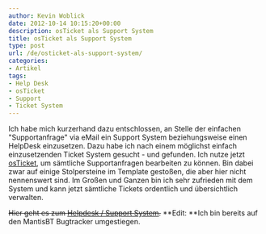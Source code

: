 ```yaml
---
author: Kevin Woblick
date: 2012-10-14 10:15:20+00:00
description: osTicket als Support System
title: osTicket als Support System
type: post
url: /de/osticket-als-support-system/
categories:
- Artikel
tags:
- Help Desk
- osTicket
- Support
- Ticket System
---
```


Ich habe mich kurzerhand dazu entschlossen, an Stelle der einfachen "Supportanfrage" via eMail ein Support System beziehungsweise einen HelpDesk einzusetzen. Dazu habe ich nach einem möglichst einfach einzusetzenden Ticket System gesucht - und gefunden.
Ich nutze jetzt [osTicket](http://osticket.com/), um sämtliche Supportanfragen bearbeiten zu können. Bin dabei zwar auf einige Stolpersteine im Template gestoßen, die aber hier nicht nennenswert sind. Im Großen und Ganzen bin ich sehr zufrieden mit dem System und kann jetzt sämtliche Tickets ordentlich und übersichtlich verwalten.

~~Hier geht es zum [Helpdesk / Support System](http://helpdesk.kovah.de/).~~
**Edit: **Ich bin bereits auf den MantisBT Bugtracker umgestiegen.
